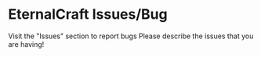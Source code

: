 # EternalCraft Issues/Bug 
Visit the "Issues" section to report bugs
Please describe the issues that you are having!
